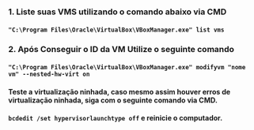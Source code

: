 ### 1. Liste suas VMS utilizando o comando abaixo via CMD
#### `"C:\Program Files\Oracle\VirtualBox\VBoxManager.exe" list vms`
### 2. Após Conseguir o ID da VM Utilize o seguinte comando
#### `"C:\Program Files\Oracle\VirtualBox\VBoxManager.exe" modifyvm "nome vm" --nested-hw-virt on`
#### Teste a virtualização ninhada, caso mesmo assim houver erros de virtualização ninhada, siga com o seguinte comando via CMD.
#### `bcdedit /set hypervisorlaunchtype off` e reinicie o computador.
